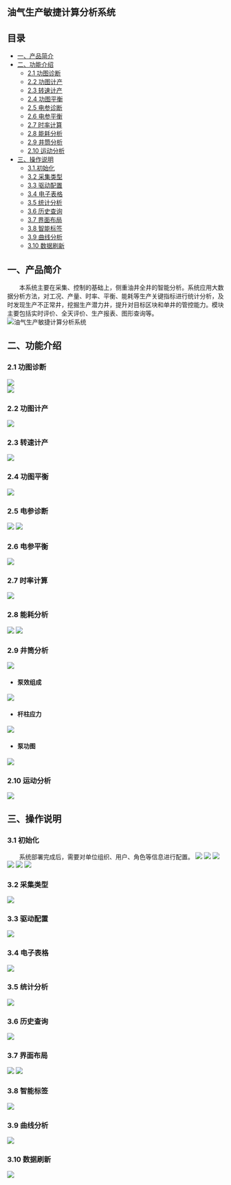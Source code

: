 ## 油气生产敏捷计算分析系统  
## 目录
* [一、产品简介](#一产品简介)
* [二、功能介绍](#二功能介绍)
  * [2.1 功图诊断](#21-功图诊断)
  * [2.2 功图计产](#22-功图计产)
  * [2.3 转速计产](#23-转速计产)
  * [2.4 功图平衡](#24-功图平衡)
  * [2.5 电参诊断](#25-电参诊断)
  * [2.6 电参平衡](#26-电参平衡)
  * [2.7 时率计算](#27-时率计算)
  * [2.8 能耗分析](#28-能耗分析)
  * [2.9 井筒分析](#29-井筒分析)
  * [2.10 运动分析](#210-运动分析)
* [三、操作说明](#三操作说明)
  * [3.1.初始化](#31-初始化)
  * [3.2 采集类型](#32-采集类型)
  * [3.3 驱动配置](#33-驱动配置)
  * [3.4 电子表格](#34-电子表格)
  * [3.5 统计分析](#35-统计分析)
  * [3.6 历史查询](#36-历史查询)
  * [3.7 界面布局](#37-界面布局)
  * [3.8 智能标签](#38-智能标签)
  * [3.9 曲线分析](#39-曲线分析)
  * [3.10 数据刷新](#310-数据刷新)
## 一、产品简介
&emsp;&emsp;本系统主要在采集、控制的基础上，侧重油井全井的智能分析。系统应用大数据分析方法，对工况、产量、时率、平衡、能耗等生产关键指标进行统计分析，及时发现生产不正常井，挖掘生产潜力井，提升对目标区块和单井的管控能力。模块主要包括实时评价、全天评价、生产报表、图形查询等。  
![油气生产敏捷计算分析系统](https://github.com/JinneePro/AP/blob/master/01.%E7%94%A8%E6%88%B7%E7%99%BB%E5%BD%95.png?raw=true)
## 二、功能介绍
### 2.1 功图诊断
![](https://github.com/JinneePro/AP/blob/master/image/01.png?raw=true)  
![](https://github.com/JinneePro/AP/blob/master/image/02.png?raw=true)  
### 2.2 功图计产
![](https://github.com/JinneePro/AP/blob/master/image/03.png?raw=true)
### 2.3 转速计产
![](https://github.com/JinneePro/AP/blob/master/image/29.png?raw=true)
### 2.4 功图平衡
![](https://github.com/JinneePro/AP/blob/master/image/30.png?raw=true)
### 2.5 电参诊断
![](https://github.com/JinneePro/AP/blob/master/image/08.png?raw=true)
![](https://github.com/JinneePro/AP/blob/master/image/09.png?raw=true)
### 2.6 电参平衡
![](https://github.com/JinneePro/AP/blob/master/image/12.png?raw=true)
### 2.7 时率计算
![](https://github.com/JinneePro/AP/blob/master/image/31.png?raw=true)
### 2.8 能耗分析
![](https://github.com/JinneePro/AP/blob/master/image/11.png?raw=true)
![](https://github.com/JinneePro/AP/blob/master/image/06.png?raw=true)
### 2.9 井筒分析
![](https://github.com/JinneePro/AP/blob/master/image/32.png?raw=true)
- #### 泵效组成
![](https://github.com/JinneePro/AP/blob/master/image/04.png?raw=true)
- #### 杆柱应力
![](https://github.com/JinneePro/AP/blob/master/image/05.png?raw=true)
- #### 泵功图
![](https://github.com/JinneePro/AP/blob/master/image/07.png?raw=true)
### 2.10 运动分析
![](https://github.com/JinneePro/AP/blob/master/image/33.png?raw=true)
## 三、操作说明
### 3.1 初始化
&emsp;&emsp;系统部署完成后，需要对单位组织、用户、角色等信息进行配置。
![](https://github.com/JinneePro/AP/blob/master/image/13.png?raw=true)
![](https://github.com/JinneePro/AP/blob/master/image/14.png?raw=true) 
![](https://github.com/JinneePro/AP/blob/master/image/15.png?raw=true) 
![](https://github.com/JinneePro/AP/blob/master/image/16.png?raw=true) 
![](https://github.com/JinneePro/AP/blob/master/image/17.png?raw=true) 
![](https://github.com/JinneePro/AP/blob/master/image/18.png?raw=true)
### 3.2 采集类型
![](https://github.com/JinneePro/AP/blob/master/image/19.png?raw=true)
### 3.3 驱动配置
![](https://github.com/JinneePro/AP/blob/master/image/20.png?raw=true) 
### 3.4 电子表格
![](https://github.com/JinneePro/AP/blob/master/image/21.png?raw=true) 
### 3.5 统计分析
![](https://github.com/JinneePro/AP/blob/master/image/22.png?raw=true) 
### 3.6 历史查询
![](https://github.com/JinneePro/AP/blob/master/image/23.png?raw=true) 
### 3.7 界面布局
![](https://github.com/JinneePro/AP/blob/master/image/24.png?raw=true) 
![](https://github.com/JinneePro/AP/blob/master/image/25.png?raw=true)
### 3.8 智能标签
![](https://github.com/JinneePro/AP/blob/master/image/26.png?raw=true) 
### 3.9 曲线分析
![](https://github.com/JinneePro/AP/blob/master/image/27.png?raw=true)
### 3.10 数据刷新
![](https://github.com/JinneePro/AP/blob/master/image/28.png?raw=true) 
